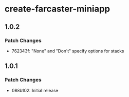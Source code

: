 # create-farcaster-miniapp

## 1.0.2

### Patch Changes

- 762343f: "None" and "Don't" specify options for stacks

## 1.0.1

### Patch Changes

- 088b102: Initial release

